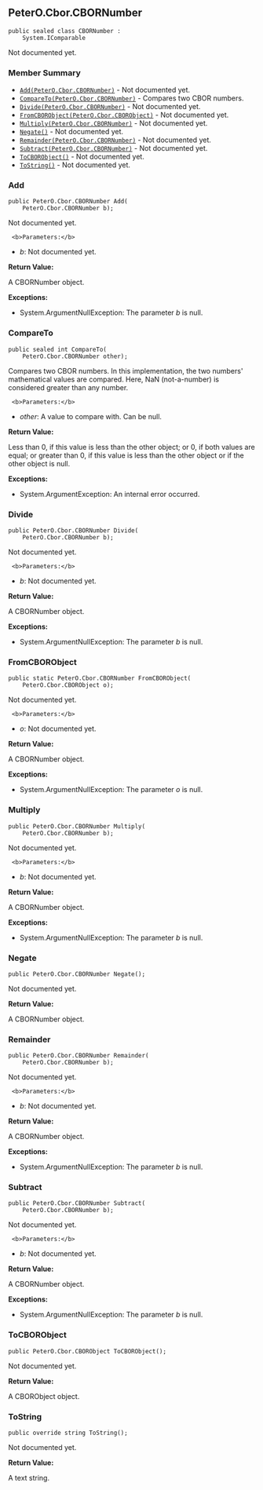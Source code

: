 ## PeterO.Cbor.CBORNumber

    public sealed class CBORNumber :
        System.IComparable

 Not documented yet.

### Member Summary
* <code>[Add(PeterO.Cbor.CBORNumber)](#Add_PeterO_Cbor_CBORNumber)</code> - Not documented yet.
* <code>[CompareTo(PeterO.Cbor.CBORNumber)](#CompareTo_PeterO_Cbor_CBORNumber)</code> - Compares two CBOR numbers.
* <code>[Divide(PeterO.Cbor.CBORNumber)](#Divide_PeterO_Cbor_CBORNumber)</code> - Not documented yet.
* <code>[FromCBORObject(PeterO.Cbor.CBORObject)](#FromCBORObject_PeterO_Cbor_CBORObject)</code> - Not documented yet.
* <code>[Multiply(PeterO.Cbor.CBORNumber)](#Multiply_PeterO_Cbor_CBORNumber)</code> - Not documented yet.
* <code>[Negate()](#Negate)</code> - Not documented yet.
* <code>[Remainder(PeterO.Cbor.CBORNumber)](#Remainder_PeterO_Cbor_CBORNumber)</code> - Not documented yet.
* <code>[Subtract(PeterO.Cbor.CBORNumber)](#Subtract_PeterO_Cbor_CBORNumber)</code> - Not documented yet.
* <code>[ToCBORObject()](#ToCBORObject)</code> - Not documented yet.
* <code>[ToString()](#ToString)</code> - Not documented yet.

<a id="Add_PeterO_Cbor_CBORNumber"></a>
### Add

    public PeterO.Cbor.CBORNumber Add(
        PeterO.Cbor.CBORNumber b);

 Not documented yet.

     <b>Parameters:</b>

 * <i>b</i>: Not documented yet.

<b>Return Value:</b>

A CBORNumber object.

<b>Exceptions:</b>

 * System.ArgumentNullException:
The parameter  <i>b</i>
 is null.

<a id="CompareTo_PeterO_Cbor_CBORNumber"></a>
### CompareTo

    public sealed int CompareTo(
        PeterO.Cbor.CBORNumber other);

 Compares two CBOR numbers. In this implementation, the two numbers' mathematical values are compared. Here, NaN (not-a-number) is considered greater than any number.

     <b>Parameters:</b>

 * <i>other</i>: A value to compare with. Can be null.

<b>Return Value:</b>

Less than 0, if this value is less than the other object; or 0, if both values are equal; or greater than 0, if this value is less than the other object or if the other object is null.

<b>Exceptions:</b>

 * System.ArgumentException:
An internal error occurred.

<a id="Divide_PeterO_Cbor_CBORNumber"></a>
### Divide

    public PeterO.Cbor.CBORNumber Divide(
        PeterO.Cbor.CBORNumber b);

 Not documented yet.

     <b>Parameters:</b>

 * <i>b</i>: Not documented yet.

<b>Return Value:</b>

A CBORNumber object.

<b>Exceptions:</b>

 * System.ArgumentNullException:
The parameter  <i>b</i>
 is null.

<a id="FromCBORObject_PeterO_Cbor_CBORObject"></a>
### FromCBORObject

    public static PeterO.Cbor.CBORNumber FromCBORObject(
        PeterO.Cbor.CBORObject o);

 Not documented yet.

     <b>Parameters:</b>

 * <i>o</i>: Not documented yet.

<b>Return Value:</b>

A CBORNumber object.

<b>Exceptions:</b>

 * System.ArgumentNullException:
The parameter  <i>o</i>
 is null.

<a id="Multiply_PeterO_Cbor_CBORNumber"></a>
### Multiply

    public PeterO.Cbor.CBORNumber Multiply(
        PeterO.Cbor.CBORNumber b);

 Not documented yet.

     <b>Parameters:</b>

 * <i>b</i>: Not documented yet.

<b>Return Value:</b>

A CBORNumber object.

<b>Exceptions:</b>

 * System.ArgumentNullException:
The parameter  <i>b</i>
 is null.

<a id="Negate"></a>
### Negate

    public PeterO.Cbor.CBORNumber Negate();

 Not documented yet.

   <b>Return Value:</b>

A CBORNumber object.

<a id="Remainder_PeterO_Cbor_CBORNumber"></a>
### Remainder

    public PeterO.Cbor.CBORNumber Remainder(
        PeterO.Cbor.CBORNumber b);

 Not documented yet.

     <b>Parameters:</b>

 * <i>b</i>: Not documented yet.

<b>Return Value:</b>

A CBORNumber object.

<b>Exceptions:</b>

 * System.ArgumentNullException:
The parameter  <i>b</i>
 is null.

<a id="Subtract_PeterO_Cbor_CBORNumber"></a>
### Subtract

    public PeterO.Cbor.CBORNumber Subtract(
        PeterO.Cbor.CBORNumber b);

 Not documented yet.

     <b>Parameters:</b>

 * <i>b</i>: Not documented yet.

<b>Return Value:</b>

A CBORNumber object.

<b>Exceptions:</b>

 * System.ArgumentNullException:
The parameter  <i>b</i>
 is null.

<a id="ToCBORObject"></a>
### ToCBORObject

    public PeterO.Cbor.CBORObject ToCBORObject();

 Not documented yet.

   <b>Return Value:</b>

A CBORObject object.

<a id="ToString"></a>
### ToString

    public override string ToString();

 Not documented yet.

   <b>Return Value:</b>

A text string.
